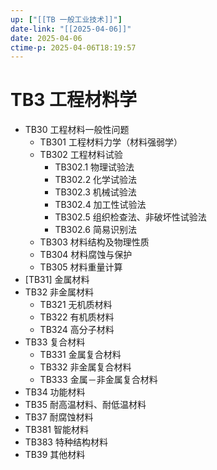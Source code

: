 ```yaml
---
up: ["[[TB 一般工业技术]]"]
date-link: "[[2025-04-06]]"
date: 2025-04-06
ctime-p: 2025-04-06T18:19:57
---
```


# TB3 工程材料学

- TB30 工程材料一般性问题
	- TB301 工程材料力学（材料强弱学）
	- TB302 工程材料试验
		- TB302.1 物理试验法
		- TB302.2 化学试验法
		- TB302.3 机械试验法
		- TB302.4 加工性试验法
		- TB302.5 组织检查法、非破坏性试验法
		- TB302.6 简易识别法
	- TB303 材料结构及物理性质
	- TB304 材料腐蚀与保护
	- TB305 材料重量计算
- [TB31] 金属材料
- TB32 非金属材料
	- TB321 无机质材料
	- TB322 有机质材料
	- TB324 高分子材料
- TB33 复合材料
	- TB331 金属复合材料
	- TB332 非金属复合材料
	- TB333 金属－非金属复合材料
- TB34 功能材料
- TB35 耐高温材料、耐低温材料
- TB37 耐腐蚀材料
- TB381 智能材料
- TB383 特种结构材料
- TB39 其他材料
